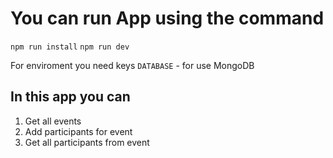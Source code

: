 # You can run App using the command

`npm run install`
`npm run dev`

For enviroment you need keys
`DATABASE` - for use MongoDB

## In this app you can

1. Get all events
2. Add participants for event
3. Get all participants from event
